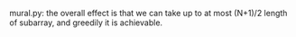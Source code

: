 mural.py: the overall effect is that we can take up to at most (N+1)/2 length of subarray, and greedily it is achievable.
